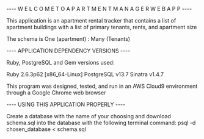 ---- W E L C O M E   T O   A P A R T M E N T   M A N A G E R   W E B A P P ----

This application is an apartment rental tracker that contains a list of apartment buildings
with a list of primary tenants, rents, and apartment size

The schema is One (apartment) : Many (Tenants)

---- APPLICATION DEPENDENCY VERSIONS ----

Ruby, PostgreSQL and Gem versions used:

Ruby 2.6.3p62 [x86_64-Linux]
PostgreSQL v13.7
Sinatra v1.4.7

This program was designed, tested, and run in an AWS Cloud9 environment through a Google Chrome web browser

---- USING THIS APPLICATION PROPERLY ----

Create a database with the name of your choosing and download schema.sql into the database with the following terminal command:
psql -d chosen_database < schema.sql
